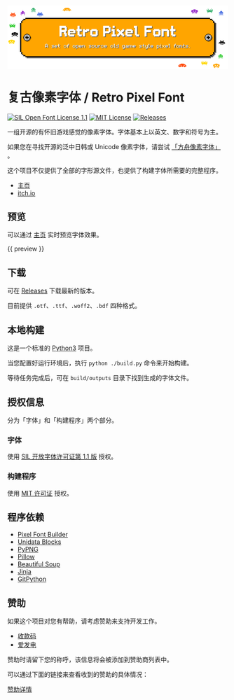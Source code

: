 ![banner](docs/readme-banner.png)

# 复古像素字体 / Retro Pixel Font

[![SIL Open Font License 1.1](https://img.shields.io/badge/license-OFL--1.1-orange)](https://scripts.sil.org/OFL)
[![MIT License](https://img.shields.io/badge/license-MIT-green)](https://opensource.org/licenses/MIT)
[![Releases](https://img.shields.io/github/v/release/TakWolf/retro-pixel-font)](https://github.com/TakWolf/retro-pixel-font/releases)

一组开源的有怀旧游戏感觉的像素字体。字体基本上以英文、数字和符号为主。

如果您在寻找开源的泛中日韩或 Unicode 像素字体，请尝试 [「方舟像素字体」](https://github.com/TakWolf/ark-pixel-font) 。

这个项目不仅提供了全部的字形源文件，也提供了构建字体所需要的完整程序。

- [主页](https://retro-pixel-font.takwolf.com)
- [itch.io](https://takwolf.itch.io/retro-pixel-font)

## 预览

可以通过 [主页](https://retro-pixel-font.takwolf.com) 实时预览字体效果。

{{ preview }}

## 下载

可在 [Releases](https://github.com/TakWolf/retro-pixel-font/releases) 下载最新的版本。

目前提供 `.otf`、`.ttf`、`.woff2`、`.bdf` 四种格式。

## 本地构建

这是一个标准的 [Python3](https://www.python.org) 项目。

当您配置好运行环境后，执行 `python ./build.py` 命令来开始构建。

等待任务完成后，可在 `build/outputs` 目录下找到生成的字体文件。

## 授权信息

分为「字体」和「构建程序」两个部分。

### 字体

使用 [SIL 开放字体许可证第 1.1 版](LICENSE-OFL) 授权。

### 构建程序

使用 [MIT 许可证](LICENSE-MIT) 授权。

## 程序依赖

- [Pixel Font Builder](https://github.com/TakWolf/pixel-font-builder)
- [Unidata Blocks](https://github.com/TakWolf/unidata-blocks)
- [PyPNG](https://gitlab.com/drj11/pypng)
- [Pillow](https://github.com/python-pillow/Pillow)
- [Beautiful Soup](https://www.crummy.com/software/BeautifulSoup/)
- [Jinja](https://github.com/pallets/jinja)
- [GitPython](https://github.com/gitpython-developers/GitPython)

## 赞助

如果这个项目对您有帮助，请考虑赞助来支持开发工作。

- [收款码](https://github.com/TakWolf/TakWolf/blob/master/payment-qr-codes.md)
- [爱发电](https://afdian.net/@takwolf)

赞助时请留下您的称呼，该信息将会被添加到赞助商列表中。

可以通过下面的链接来查看收到的赞助的具体情况：

[赞助详情](https://github.com/TakWolf/TakWolf/blob/master/sponsors.md)
